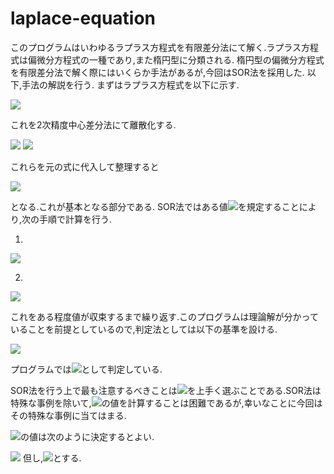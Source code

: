 # laplace-equation
このプログラムはいわゆるラプラス方程式を有限差分法にて解く.ラプラス方程式は偏微分方程式の一種であり,また楕円型に分類される.
楕円型の偏微分方程式を有限差分法で解く際にはいくらか手法があるが,今回はSOR法を採用した.
以下,手法の解説を行う.
まずはラプラス方程式を以下に示す.

<img src="https://latex.codecogs.com/gif.latex?\frac{\partial^2&space;u}{\partial&space;x^2}&space;&plus;&space;\frac{\partial^2&space;u}{\partial&space;y^2}&space;=&space;0"/>

これを2次精度中心差分法にて離散化する.

<img src="https://latex.codecogs.com/gif.latex?\frac{\partial^2&space;u}{\partial&space;x^2}&space;=&space;\frac{u_{i&plus;1,j}&space;-&space;2u_{i,&space;j}&space;&plus;&space;u_{i-1,&space;j}}{\Delta&space;x^2}" />
<img src="https://latex.codecogs.com/gif.latex?\frac{\partial^2&space;u}{\partial&space;y^2}&space;=&space;\frac{u_{i,j&plus;1}&space;-&space;2u_{i,&space;j}&space;&plus;&space;u_{i,&space;j-1}}{\Delta&space;y^2}" />

これらを元の式に代入して整理すると

<img src="https://latex.codecogs.com/gif.latex?u_{i,&space;j}&space;=&space;\frac{(0&space;-&space;\frac{1}{\Delta&space;x^2}u_{i&plus;1,&space;j}&space;-&space;\frac{1}{\Delta&space;x^2}u_{i-1,&space;j}&space;-&space;\frac{1}{\Delta&space;y^2}u_{i,&space;j&plus;1}&space;-&space;\frac{1}{\Delta&space;y^2}u_{i,&space;j-1})}{-2(\frac{1}{\Delta&space;x^2}&space;&plus;&space;\frac{1}{\Delta&space;y^2})}" />

となる.これが基本となる部分である.
SOR法ではある値<img src="https://latex.codecogs.com/gif.latex?\omega"/>を規定することにより,次の手順で計算を行う.

1. 

<img src="https://latex.codecogs.com/gif.latex?\tilde{u}_{i,&space;j}&space;=&space;\frac{(0&space;-&space;\frac{1}{\Delta&space;x^2}u_{i&plus;1,&space;j}&space;-&space;\frac{1}{\Delta&space;x^2}u_{i-1,&space;j}&space;-&space;\frac{1}{\Delta&space;y^2}u_{i,&space;j&plus;1}&space;-&space;\frac{1}{\Delta&space;y^2}u_{i,&space;j-1})}{-2(\frac{1}{\Delta&space;x^2}&space;&plus;&space;\frac{1}{\Delta&space;y^2})}"/>

2.

<img src="https://latex.codecogs.com/gif.latex?{u}_{i,&space;j}&space;=&space;u_{i,&space;j}&space;&plus;&space;(\tilde{u}_{i,j}-u_{i,j})\omega"/>

これをある程度値が収束するまで繰り返す.このプログラムは理論解が分かっていることを前提としているので,判定法としては以下の基準を設ける.

<img src="https://latex.codecogs.com/gif.latex?\left(&space;\frac{1}{nx&space;\times&space;ny}\sum_{i=0}^{nx-1}\sum_{j=0}^{ny-1}(u_{i,j}-u_{theory})^2&space;\right)^{1/2}&space;<&space;\epsilon"/>

プログラムでは<img src="https://latex.codecogs.com/gif.latex?\epsilon&space;=&space;2&space;\times&space;10^{-4}"/>として判定している.

SOR法を行う上で最も注意するべきことは<img src="https://latex.codecogs.com/gif.latex?\omega"/>を上手く選ぶことである.SOR法は特殊な事例を除いて,<img src="https://latex.codecogs.com/gif.latex?\omega"/>の値を計算することは困難であるが,幸いなことに今回はその特殊な事例に当てはまる.

<img src="https://latex.codecogs.com/gif.latex?\omega"/>の値は次のように決定するとよい.

<img src="https://latex.codecogs.com/gif.latex?\omega&space;=&space;\frac{2}{1&space;&plus;&space;\sqrt{1&space;-&space;(\mu/2)^2}}"/>
但し,<img src="https://latex.codecogs.com/gif.latex?\mu&space;=&space;\cos{\frac{\pi}{\mathrm{nx}}}&space;&plus;&space;\cos{\frac{\pi}{\mathrm{ny}}}"/>とする.
